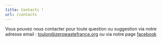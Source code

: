 ```yaml
---
title: Contacts !
url: /contacts
---
```



Vous pouvez nous contacter pour toute question ou suggestion via notre adresse email : <toulon@zerowastefrance.org> ou via notre page [facebook][fb]

[fb]: https://www.facebook.com/zerodechettoulon
